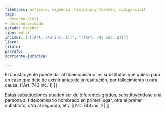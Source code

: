 ```yaml
---
fileClass: articulo, vigencia, historia-y-fuentes, codigo-civil
tags:
- derecho-civil
- derecho-privado
estado: vigente
tipo: multi
incisos: ["[[Art. 743 inc. 1]]", "[[Art. 743 inc. 2]]"]
libro:
titulo:
parrafo:
corriente-juridica:

---
```

El constituyente puede dar al fideicomisario los substitutos que quiera para en caso que deje de existir antes de la restitución, por fallecimiento u otra causa. [[Art. 743 inc. 1| ]]

Estas substituciones pueden ser de diferentes grados, substituyéndose una persona al fideicomisario nombrado en primer lugar, otra al primer substituto, otra al segundo, etc. [[Art. 743 inc. 2| ]]